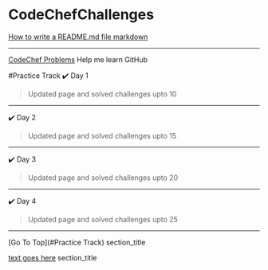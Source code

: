 # CodeChefChallenges

[How to write a README.md file markdown](https://medium.com/@saumya.ranjan/how-to-write-a-readme-md-file-markdown-file-20cb7cbcd6f)
***
[CodeChef Problems](https://www.codechef.com/problems/school/)
Help me learn GitHub

#Practice Track
✔️ Day 1
> Updated page and solved challenges upto 10
---
✔️ Day 2
> Updated page and solved challenges upto 15
---
✔️ Day 3
> Updated page and solved challenges upto 20
---
✔️ Day 4
> Updated page and solved challenges upto 25
---

 [Go To Top](#Practice Track)
          section_title<a name="#Practice Track"></a>    

[text goes here](#section_name)
          section_title<a name="section_name"></a>   
